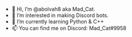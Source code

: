 - 👋 Hi, I’m @abolvah8 aka Mad_Cat.
- 👀 I’m interested in making Discord bots.
- 🌱 I’m currently learning Python & C++
- 📫 You can find me on Discord: Mad_Cat#9958

